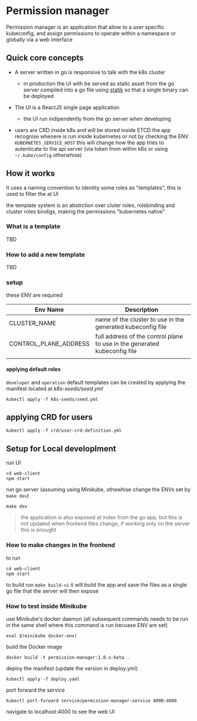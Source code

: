 # Permission manager

Permission manager is an application that allow to a user specific kubeconfig, and assign permissions to operate within a namespace or globally via a web interface

## Quick core concepts

- A server written in go is responsive to talk with the k8s cluster
  - in production the UI with be served as static asset from the go server compiled into a go file using [statik](https://github.com/rakyll/statik) so that a single binary can be deployed
- The UI is a ReactJS single page application

  - the UI run indipendently from the go server when developing

- users are CRD inside k8s and will be stored inside ETCD
  the app recognise whenere is run inside kubernetes or not by checking the ENV `KUBERNETES_SERVICE_HOST` this will change how the app tries to autenticate to the api server (via token from within k8s or using `~/.kube/config` otherwhise)

## How it works

It uses a naming convention to identity some roles as "templates", this is used to filter the at UI

the template system is an abstrction over cluter roles, rolebinding and cluster roles bindigs, making the permissions "kubernetes native"

### What is a template

TBD

### How to add a new template

TBD

### setup

these ENV are required

| Env Name              | Description                                                               |
| --------------------- | ------------------------------------------------------------------------- |
| CLUSTER_NAME          | name of the cluster to use in the generated kubeconfig file               |
| CONTROL_PLANE_ADDRESS | full address of the control plane to use in the generated kubeconfig file |
|                       |                                                                           |

#### applying default roles

`developer` and `operation` default templates can be created by applying the manifest located at _k8s-seeds/seed.yml_

```
kubectl apply -f k8s-seeds/seed.yml
```

## applying CRD for users

```
kubectl apply -f crd/user-crd-definition.yml
```

## Setup for Local developlment

run UI

```
cd web-client
npm start
```

run go server (assuming using Minikube, othewhise change the ENVs set by `make dev`)

```
make dev
```

> the application is also exposed at index from the go app, but this is not updated when frontend files change, if working only on the server this is enought

### How to make changes in the frontend

to run

```
cd web-client
npm start
```

to build
run `make build-ui`
it will build the app and save the files as a single go file that the server will then expose

### How to test inside Minikube

use Minikube's docker daemon (all subsequent commands needs to be run in the same shell where this command is run becuase ENV are set)

```
eval $(minikube docker-env)
```

build the Docker image

```
docker build -t permission-manager:1.0.x-beta .
```

deploy the manifest (update the version in deploy.yml)

```
kubectl apply -f deploy.yaml
```

port forward the service

```
kubectl port-forward service/permission-manager-service 4000:4000
```

navigate to localhost:4000 to see the web UI
